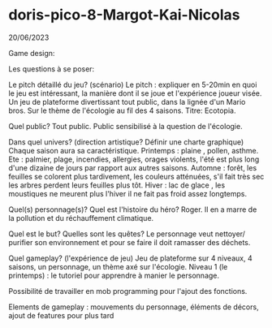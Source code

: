 # doris-pico-8-Margot-Kai-Nicolas

20/06/2023

Game design:

Les questions à se poser:

Le pitch détaillé du jeu? (scénario)
 Le pitch : expliquer en 5-20min en quoi le jeu est intéressant, la manière dont il se joue et l'expérience joueur visée.
 Un jeu de plateforme divertissant tout public, dans la lignée d'un Mario bros. Sur le thème de l'écologie au fil des 4 saisons.
 Titre: Ecotopia.

Quel public?
 Tout public. Public sensibilisé à la question de l'écologie.

Dans quel univers? (direction artistique? Définir une charte graphique)
 Chaque saison aura sa caractéristique.
 Printemps : plaine , pollen, asthme.
 Ete : palmier, plage, incendies, allergies, orages violents, l'été est plus long d'une dizaine de jours par rapport aux autres saisons.
 Automne : forêt, les feuilles se colorent plus tardivement, les couleurs atténuées, s'il fait très sec les arbres perdent leurs feuilles plus tôt.
 Hiver : lac de glace , les moustiques ne meurent plus l'hiver il ne fait pas froid assez longtemps.

Quel(s) personnage(s)? Quel est l'histoire du héro?
 Roger. Il en a marre de la pollution et du réchauffement climatique.

Quel est le but? Quelles sont les quêtes?
 Le personnage veut nettoyer/ purifier son environnement et pour se faire il doit ramasser des déchets.

Quel gameplay? (l'expérience de jeu)
 Jeu de plateforme sur 4 niveaux, 4 saisons, un personnage, un thème axé sur l'écologie.
 Niveau 1 (le printemps) : le tutoriel pour apprendre à manier le personnage.


Possibilité de travailler en mob programming pour l'ajout des fonctions.

Elements de gameplay :
mouvements du personnage, éléments de décors, ajout de features pour plus tard
